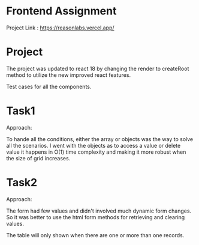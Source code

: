 # Frontend Assignment

Project Link : https://reasonlabs.vercel.app/

# Project

The project was updated to react 18 by changing the render to createRoot method to utilize the new
improved react features.

Test cases for all the components.

# Task1

Approach:

To hande all the conditions, either the array or objects was the way to solve all the scenarios.
I went with the objects as to access a value or delete value it happens in O(1) time complexity and making
it more robust when the size of grid increases.

# Task2

Approach:

The form had few values and didn't involved much dynamic form changes. So it was better to use
the html form methods for retrieving and clearing values.

The table will only shown when there are one or more than one records.
